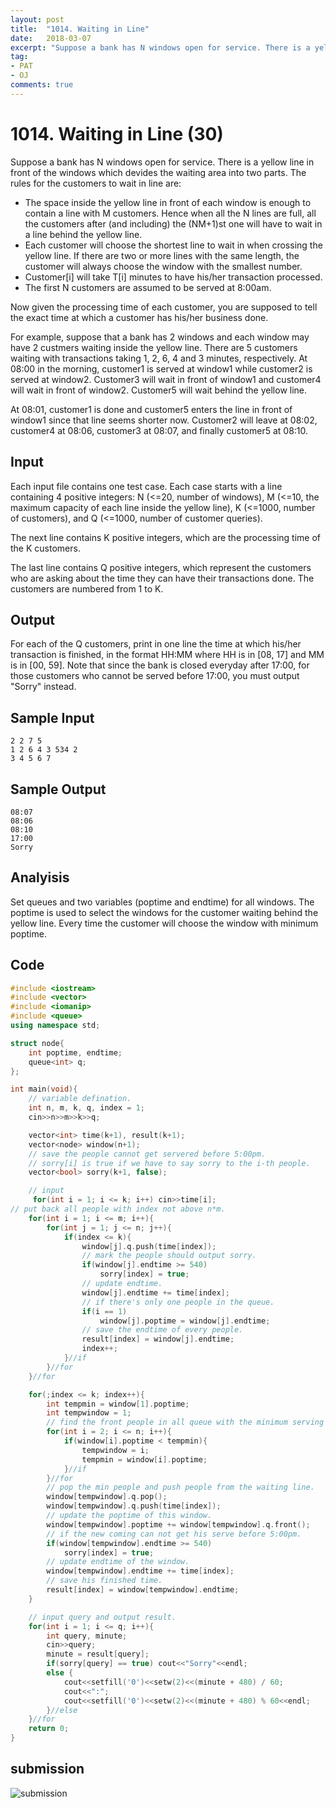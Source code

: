 ```yaml
---
layout: post
title:  "1014. Waiting in Line"
date:   2018-03-07
excerpt: "Suppose a bank has N windows open for service. There is a yellow line in front of the windows which devides the waiting area into two parts. The rules for the customers to wait in line are"
tag:
- PAT 
- OJ
comments: true
---
```


# 1014. Waiting in Line (30)

Suppose a bank has N windows open for service. There is a yellow line in front of the windows which devides the waiting area into two parts. The rules for the customers to wait in line are:  
   
* The space inside the yellow line in front of each window is enough to contain a line with M customers. Hence when all the N lines are full, all the customers after (and including) the (NM+1)st one will have to wait in a line behind the yellow line.  
* Each customer will choose the shortest line to wait in when crossing the yellow line. If there are two or more lines with the same length, the customer will always choose the window with the smallest number.  
* Customer[i] will take T[i] minutes to have his/her transaction processed.  
* The first N customers are assumed to be served at 8:00am.  
  
Now given the processing time of each customer, you are supposed to tell the exact time at which a customer has his/her business done.  
  
For example, suppose that a bank has 2 windows and each window may have 2 custmers waiting inside the yellow line. There are 5 customers waiting with transactions taking 1, 2, 6, 4 and 3 minutes, respectively. At 08:00 in the morning, customer1 is served at window1 while customer2 is served at window2. Customer3 will wait in front of window1 and customer4 will wait in front of window2. Customer5 will wait behind the yellow line.  
  
At 08:01, customer1 is done and customer5 enters the line in front of window1 since that line seems shorter now. Customer2 will leave at 08:02, customer4 at 08:06, customer3 at 08:07, and finally customer5 at 08:10.  

## Input

Each input file contains one test case. Each case starts with a line containing 4 positive integers: N (<=20, number of windows), M (<=10, the maximum capacity of each line inside the yellow line), K (<=1000, number of customers), and Q (<=1000, number of customer queries).  
  
The next line contains K positive integers, which are the processing time of the K customers.  
  
The last line contains Q positive integers, which represent the customers who are asking about the time they can have their transactions done. The customers are numbered from 1 to K.  

## Output

For each of the Q customers, print in one line the time at which his/her transaction is finished, in the format HH:MM where HH is in [08, 17] and MM is in [00, 59]. Note that since the bank is closed everyday after 17:00, for those customers who cannot be served before 17:00, you must output "Sorry" instead.

## Sample Input

```
2 2 7 5
1 2 6 4 3 534 2
3 4 5 6 7
```

## Sample Output

```
08:07
08:06
08:10
17:00
Sorry
```

## Analyisis

Set queues and two variables (poptime and endtime) for all windows. The poptime is used to select the windows for the customer waiting behind the yellow line. Every time the customer will choose the window with minimum poptime. 

## Code

```c++
#include <iostream>
#include <vector>
#include <iomanip>
#include <queue>
using namespace std;

struct node{
    int poptime, endtime;
    queue<int> q;
};

int main(void){
    // variable defination.
    int n, m, k, q, index = 1;
    cin>>n>>m>>k>>q;

    vector<int> time(k+1), result(k+1);
    vector<node> window(n+1);
    // save the people cannot get servered before 5:00pm. 
    // sorry[i] is true if we have to say sorry to the i-th people.
    vector<bool> sorry(k+1, false);

    // input
     for(int i = 1; i <= k; i++) cin>>time[i];
// put back all people with index not above n*m.
    for(int i = 1; i <= m; i++){
        for(int j = 1; j <= n; j++){
            if(index <= k){
                window[j].q.push(time[index]);
                // mark the people should output sorry.
                if(window[j].endtime >= 540)
                    sorry[index] = true;
                // update endtime.
                window[j].endtime += time[index];
                // if there's only one people in the queue.
                if(i == 1) 
                    window[j].poptime = window[j].endtime;
                // save the endtime of every people.
                result[index] = window[j].endtime;
                index++;
            }//if
        }//for
    }//for

    for(;index <= k; index++){
        int tempmin = window[1].poptime;
        int tempwindow = 1;
        // find the front people in all queue with the minimum serving time.
        for(int i = 2; i <= n; i++){
            if(window[i].poptime < tempmin){
                tempwindow = i;
                tempmin = window[i].poptime;
            }//if
        }//for
        // pop the min people and push people from the waiting line.
        window[tempwindow].q.pop();
        window[tempwindow].q.push(time[index]);
        // update the poptime of this window.
        window[tempwindow].poptime += window[tempwindow].q.front();
        // if the new coming can not get his serve before 5:00pm.
        if(window[tempwindow].endtime >= 540)
            sorry[index] = true;
        // update endtime of the window.
        window[tempwindow].endtime += time[index];
        // save his finished time.
        result[index] = window[tempwindow].endtime;
    }

    // input query and output result.
    for(int i = 1; i <= q; i++){
        int query, minute;
        cin>>query;
        minute = result[query];
        if(sorry[query] == true) cout<<"Sorry"<<endl;
        else {
            cout<<setfill('0')<<setw(2)<<(minute + 480) / 60;
            cout<<":";
            cout<<setfill('0')<<setw(2)<<(minute + 480) % 60<<endl;
        }//else
    }//for
    return 0;
}

```


## submission

![submission](https://raw.githubusercontent.com/RunningIkkyu/runningikkyu.github.com/master/assets/img/PAT/1014-submission.PNG)

